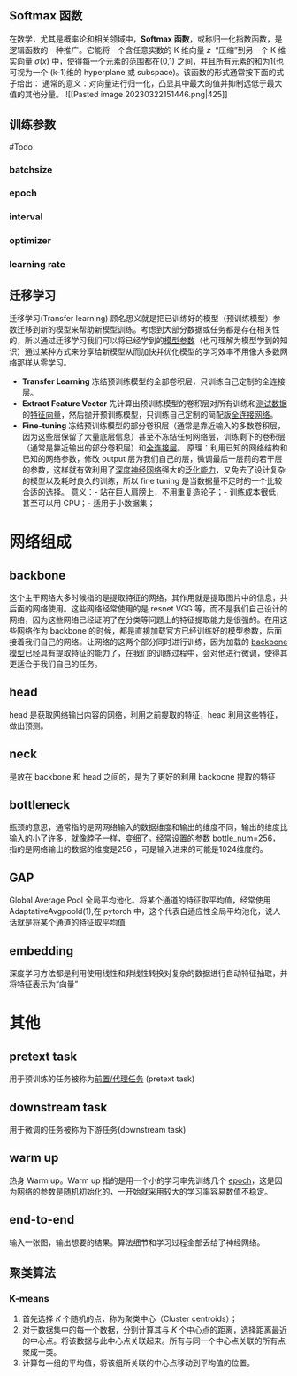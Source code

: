 

## Softmax 函数
  
  在数学，尤其是概率论和相关领域中，**Softmax 函数**，或称归一化指数函数，是逻辑函数的一种推广。它能将一个含任意实数的 K 维向量 $z$  “压缩”到另一个 K 维实向量 $\sigma(x)$ 中，使得每一个元素的范围都在(0,1) 之间，并且所有元素的和为1(也可视为一个 (k-1)维的 hyperplane 或 subspace)。该函数的形式通常按下面的式子给出：
  通常的意义：对向量进行归一化，凸显其中最大的值并抑制远低于最大值的其他分量。
![[Pasted image 20230322151446.png|425]]

## 训练参数
#Todo
### batchsize

### epoch

### interval

### optimizer

### learning rate

## 迁移学习

迁移学习(Transfer learning) 顾名思义就是把已训练好的模型（预训练模型）参数迁移到新的模型来帮助新模型训练。考虑到大部分数据或任务都是存在相关性的，所以通过迁移学习我们可以将已经学到的[模型参数](https://www.zhihu.com/search?q=%E6%A8%A1%E5%9E%8B%E5%8F%82%E6%95%B0&search_source=Entity&hybrid_search_source=Entity&hybrid_search_extra=%7B%22sourceType%22%3A%22answer%22%2C%22sourceId%22%3A798566708%7D)（也可理解为模型学到的知识）通过某种方式来分享给新模型从而加快并优化模型的学习效率不用像大多数网络那样从零学习。

- **Transfer Learning**
    冻结预训练模型的全部卷积层，只训练自己定制的全连接层。
- **Extract Feature Vector**
    先计算出预训练模型的卷积层对所有训练和[测试数据](https://www.zhihu.com/search?q=%E6%B5%8B%E8%AF%95%E6%95%B0%E6%8D%AE&search_source=Entity&hybrid_search_source=Entity&hybrid_search_extra=%7B%22sourceType%22%3A%22answer%22%2C%22sourceId%22%3A798566708%7D)的[特征向量](https://www.zhihu.com/search?q=%E7%89%B9%E5%BE%81%E5%90%91%E9%87%8F&search_source=Entity&hybrid_search_source=Entity&hybrid_search_extra=%7B%22sourceType%22%3A%22answer%22%2C%22sourceId%22%3A798566708%7D)，然后抛开预训练模型，只训练自己定制的简配版[全连接网络](https://www.zhihu.com/search?q=%E5%85%A8%E8%BF%9E%E6%8E%A5%E7%BD%91%E7%BB%9C&search_source=Entity&hybrid_search_source=Entity&hybrid_search_extra=%7B%22sourceType%22%3A%22answer%22%2C%22sourceId%22%3A798566708%7D)。
- **Fine-tuning**
    冻结预训练模型的部分卷积层（通常是靠近输入的多数卷积层，因为这些层保留了大量底层信息）甚至不冻结任何网络层，训练剩下的卷积层（通常是靠近输出的部分卷积层）和[全连接层](https://www.zhihu.com/search?q=%E5%85%A8%E8%BF%9E%E6%8E%A5%E5%B1%82&search_source=Entity&hybrid_search_source=Entity&hybrid_search_extra=%7B%22sourceType%22%3A%22answer%22%2C%22sourceId%22%3A798566708%7D)。
    原理：利用已知的网络结构和已知的网络参数，修改 output 层为我们自己的层，微调最后一层前的若干层的参数，这样就有效利用了[深度神经网络](https://www.zhihu.com/search?q=%E6%B7%B1%E5%BA%A6%E7%A5%9E%E7%BB%8F%E7%BD%91%E7%BB%9C&search_source=Entity&hybrid_search_source=Entity&hybrid_search_extra=%7B%22sourceType%22%3A%22answer%22%2C%22sourceId%22%3A798566708%7D)强大的[泛化能力](https://www.zhihu.com/search?q=%E6%B3%9B%E5%8C%96%E8%83%BD%E5%8A%9B&search_source=Entity&hybrid_search_source=Entity&hybrid_search_extra=%7B%22sourceType%22%3A%22answer%22%2C%22sourceId%22%3A798566708%7D)，又免去了设计复杂的模型以及耗时良久的训练，所以 fine tuning 是当数据量不足时的一个比较合适的选择。
    意义：- 站在巨人肩膀上，不用重复造轮子；- 训练成本很低，甚至可以用 CPU；- 适用于小数据集；


# 网络组成

## backbone
这个主干网络大多时候指的是提取特征的网络，其作用就是提取图片中的信息，共后面的网络使用。这些网络经常使用的是 resnet VGG 等，而不是我们自己设计的网络，因为这些网络已经证明了在分类等问题上的特征提取能力是很强的。在用这些网络作为 backbone 的时候，都是直接加载官方已经训练好的模型参数，后面接着我们自己的网络。让网络的这两个部分同时进行训练，因为加载的 [backbone模型](https://www.zhihu.com/search?q=backbone%E6%A8%A1%E5%9E%8B&search_source=Entity&hybrid_search_source=Entity&hybrid_search_extra=%7B%22sourceType%22%3A%22answer%22%2C%22sourceId%22%3A2328543924%7D)已经具有提取特征的能力了，在我们的训练过程中，会对他进行微调，使得其更适合于我们自己的任务。

## head
head 是获取网络输出内容的网络，利用之前提取的特征，head 利用这些特征，做出预测。

## neck
是放在 backbone 和 head 之间的，是为了更好的利用 backbone 提取的特征

## bottleneck
瓶颈的意思，通常指的是网网络输入的数据维度和输出的维度不同，输出的维度比输入的小了许多，就像脖子一样，变细了。经常设置的参数 bottle_num=256，指的是网络输出的数据的维度是256 ，可是输入进来的可能是1024维度的。

## GAP
Global Average Pool 全局平均池化。将某个通道的特征取平均值，经常使用 AdaptativeAvgpoold(1),在 pytorch 中，这个代表自适应性全局平均池化，说人话就是将某个通道的特征取平均值

## embedding
深度学习方法都是利用使用线性和非线性转换对复杂的数据进行自动特征抽取，并将特征表示为“向量”


# 其他

## pretext task
用于预训练的任务被称为[前置/代理任务](https://www.zhihu.com/search?q=%E5%89%8D%E7%BD%AE%2F%E4%BB%A3%E7%90%86%E4%BB%BB%E5%8A%A1&search_source=Entity&hybrid_search_source=Entity&hybrid_search_extra=%7B%22sourceType%22%3A%22answer%22%2C%22sourceId%22%3A2328543924%7D) (pretext task)

## downstream task
用于微调的任务被称为下游任务(downstream task)

## warm up
热身 Warm up。Warm up 指的是用一个小的学习率先训练几个 [epoch](https://www.zhihu.com/search?q=epoch&search_source=Entity&hybrid_search_source=Entity&hybrid_search_extra=%7B%22sourceType%22%3A%22answer%22%2C%22sourceId%22%3A2328543924%7D)，这是因为网络的参数是随机初始化的，一开始就采用较大的学习率容易数值不稳定。

## end-to-end
输入一张图，输出想要的结果。算法细节和学习过程全部丢给了神经网络。


## 聚类算法
### K-means
1. 首先选择 _K_ 个随机的点，称为聚类中心（Cluster centroids）；
2. 对于数据集中的每一个数据，分别计算其与 _K_ 个中心点的距离，选择距离最近的中心点。将该数据与此中心点关联起来。所有与同一个中心点关联的所有点聚成一类。
3. 计算每一组的平均值，将该组所关联的中心点移动到平均值的位置。
